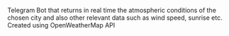 Telegram Bot that returns in real time the atmospheric conditions of the chosen city and also other relevant data such as wind speed, sunrise etc.
Created using OpenWeatherMap API
